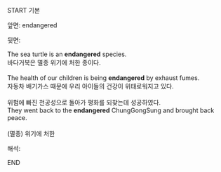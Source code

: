 START
기본

앞면:
endangered


뒷면:
<div>The sea turtle is an <strong>endangered</strong> species. </div><div><div>바다거북은 멸종 위기에 처한 종이다.</div></div><div><br></div><div><div>The health of our children is being <strong>endangered</strong> by exhaust fumes. </div><div><div>자동차 배기가스 때문에 우리 아이들의 건강이 위태로워지고 있다.</div></div></div><div><br></div><div><div><div><span>위험에 빠진 천공성으로 돌아가 평화를 되찾는데 성공하였다.</span></div></div><div><div><span>They went back to the <strong>endangered</strong> ChungGongSung and brought back peace.</span></div></div></div><div><br></div><div>(멸종) 위기에 처한</div>


해석:
<!--ID: 1746614453828-->
END